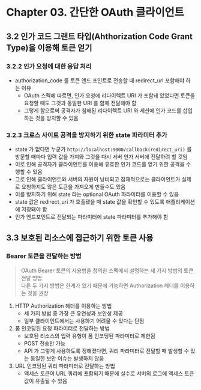 # Chapter 03. 간단한 OAuth 클라이언트

## 3.2 인가 코드 그랜트 타입(Ahthorization Code Grant Type)을 이용해 토큰 얻기

### 3.2.2 인가 요청에 대한 응답 처리

- authorization_code 를 토큰 엔드 포인트로 전송할 때 redirect_url 포함해야 하는 이유
  - OAuth 스펙에 따르면, 인가 요청에 리다이렉트 URI 가 포함돼 있었다면 토큰을 요청할 때도 그것과 동일한 URI 를 함께 전달해야 함
  - 그렇게 함으로써 공격자가 침해된 리다이렉트 URI 와 세션에 인가 코드를 삽입하는 것을 방지할 수 있음

### 3.2.3 크로스 사이트 공격을 방지하기 위한 state 파라미터 추가

- state 가 없다면 누군가 `http://localhost:9000/callback(redirect_uri)` 를 방문할 때마다 입력 값을 가져와 그것을 다시 서버 인가 서버에 전달하려 할 것임
- 이로 인해 공격자가 클라이언트를 이용해 유효한 인가 코드를 얻기 위한 공격을 수행할 수 있음
- 그로 인해 클라이언트와 서버의 자원이 낭비되고 잠재적으로는 클라이언트가 실제로 요청하지도 않은 토큰을 가져오게 만들수도 있음
- 이를 방지하기 위해 state 라는 optional OAuth 파라미터를 이용할 수 있음
- state 값은 redirect_uri 가 호출됐을 때 state 값을 확인할 수 있도록 애플리케이션에 저장돼야 함
- 인가 엔드포인트로 전달되는 파라미터에 state 파라미터를 추가해야 함

## 3.3 보호된 리소스에 접근하기 위한 토큰 사용

### Bearer 토큰을 전달하는 방법

> OAuth Bearer 토큰의 사용법을 정의한 스펙에서 설명하는 세 가지 방법의 토큰 전달 방법  
> 다른 두 가지 방법은 한계가 있기 때문에 가능하면 Authorization 헤더를 이용하는 것을 권장

1. HTTP Authorization 헤더를 이용하는 방법
   - 세 가지 방법 중 가장 큰 유연성과 보안성 제공
   - 일부 클라이언트에서는 사용하기 어려울 수 있다는 단점
2. 폼 인코딩된 요청 파라미터로 전달하는 방법
   - 보호된 리소스의 입력 유형이 폼 인코딩된 파라미터로 제한됨
   - POST 전송만 가능
   - API 가 그렇게 사용하도록 정해졌다면, 쿼리 파라미터로 전달할 때 발생할 수 있는 동일한 보안 이슈는 발생하지 않음
3. URL 인코딩된 쿼리 파라미터로 전달하는 방법
   - 액세스 토큰이 URL 쿼리에 포함되기 때문에 실수로 서버의 로그에 액세스 토큰 값이 유출될 수 있음
